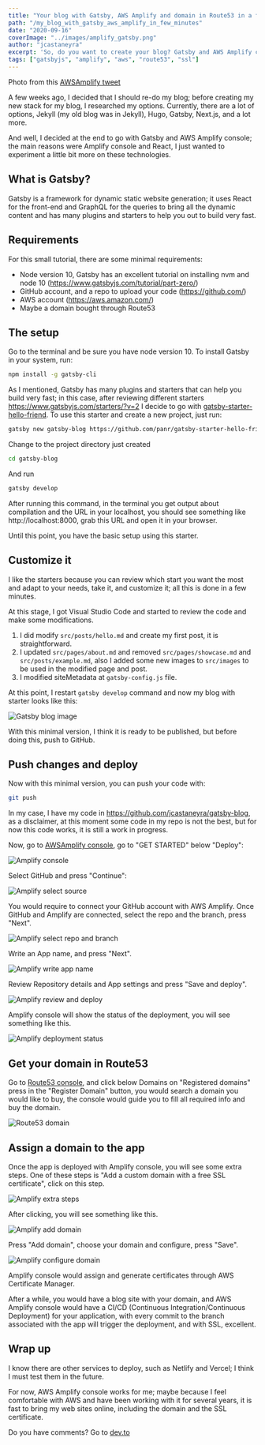 ```yaml
---
title: "Your blog with Gatsby, AWS Amplify and domain in Route53 in a few minutes."
path: "/my_blog_with_gatsby_aws_amplify_in_few_minutes"
date: "2020-09-16"
coverImage: "../images/amplify_gatsby.png"
author: "jcastaneyra"
excerpt: 'So, do you want to create your blog? Gatsby and AWS Amplify could help, and as a plus, you can buy your domain in Route53 ...'
tags: ["gatsbyjs", "amplify", "aws", "route53", "ssl"]
---
```


Photo from this [AWSAmplify tweet](https://twitter.com/AWSAmplify/status/1101868014805413888)

A few weeks ago, I decided that I should re-do my blog; before creating my new stack for my blog, I researched my options. Currently, there are a lot of options, Jekyll (my old blog was in Jekyll), Hugo, Gatsby, Next.js, and a lot more.

And well, I decided at the end to go with Gatsby and AWS Amplify console; the main reasons were Amplify console and React, I just wanted to experiment a little bit more on these technologies.

## What is Gatsby?

Gatsby is a framework for dynamic static website generation; it uses React for the front-end and GraphQL for the queries to bring all the dynamic content and has many plugins and starters to help you out to build very fast.

## Requirements

For this small tutorial, there are some minimal requirements:

- Node version 10, Gatsby has an excellent tutorial on installing nvm and node 10 (https://www.gatsbyjs.com/tutorial/part-zero/)
- GitHub account, and a repo to upload your code (https://github.com/)
- AWS account (https://aws.amazon.com/)
- Maybe a domain bought through Route53

## The setup

Go to the terminal and be sure you have node version 10. To install Gatsby in your system, run:


```bash
npm install -g gatsby-cli
```

As I mentioned, Gatsby has many plugins and starters that can help you build very fast; in this case, after reviewing different starters https://www.gatsbyjs.com/starters/?v=2 I decide to go with [gatsby-starter-hello-friend](https://www.gatsbyjs.com/starters/panr/gatsby-starter-hello-friend/). To use this starter and create a new project, just run:


```bash
gatsby new gatsby-blog https://github.com/panr/gatsby-starter-hello-friend
```

Change to the project directory just created

```bash
cd gatsby-blog
```

And run

```bash
gatsby develop
```

After running this command, in the terminal you get output about compilation and the URL in your localhost, you should see something like http://localhost:8000, grab this URL and open it in your browser.


Until this point, you have the basic setup using this starter.


## Customize it

I like the starters because you can review which start you want the most and adapt to your needs, take it, and customize it; all this is done in a few minutes.


At this stage, I got Visual Studio Code and started to review the code and make some modifications.


1. I did modify `src/posts/hello.md` and create my first post, it is straightforward.
2. I updated `src/pages/about.md` and removed `src/pages/showcase.md` and `src/posts/example.md`, also I added some new images to `src/images` to be used in the modified page and post.
3. I modified siteMetadata at `gatsby-config.js` file.


At this point, I restart `gatsby develop` command and now my blog with starter looks like this:


![Gatsby blog image](../images/blog_gatsby.jpg)


With this minimal version, I think it is ready to be published, but before doing this, push to GitHub.


## Push changes and deploy

Now with this minimal version, you can push your code with:

```bash
git push
```


In my case, I have my code in https://github.com/jcastaneyra/gatsby-blog, as a disclaimer, at this moment some code in my repo is not the best, but for now this code works, it is still a work in progress.


Now, go to [AWSAmplify console](https://console.aws.amazon.com/amplify), go to "GET STARTED" below "Deploy":

![Amplify console](../images/blog_gatsby_amplify_console.png)

Select GitHub and press "Continue":

![Amplify select source](../images/blog_gatsby_amplify_source.png)

You would require to connect your GitHub account with AWS Amplify. Once GitHub and Amplify are connected, select the repo and the branch, press "Next".

![Amplify select repo and branch](../images/blog_gatsby_amplify_repo_branch.png)

Write an App name, and press "Next".

![Amplify write app name](../images/blog_gatsby_amplify_app_name.png)

Review Repository details and App settings and press "Save and deploy".

![Amplify review and deploy](../images/blog_gatsby_amplify_review.png)

Amplify console will show the status of the deployment, you will see something like this.

![Amplify deployment status](../images/blog_gatsby_amplify_deployment.png)


## Get your domain in Route53

Go to [Route53 console](https://console.aws.amazon.com/route53/), and click below Domains on "Registered domains" press in the "Register Domain" button, you would search a domain you would like to buy, the console would guide you to fill all required info and buy the domain.

![Route53 domain](../images/blog_gatsby_route53_buy_domain.png)

## Assign a domain to the app

Once the app is deployed with Amplify console, you will see some extra steps. One of these steps is "Add a custom domain with a free SSL certificate", click on this step.

![Amplify extra steps](../images/blog_gatsby_extra_steps.png)

After clicking, you will see something like this.

![Amplify add domain](../images/blog_gatsby_add_domain.png)

Press "Add domain", choose your domain and configure, press "Save".

![Amplify configure domain](../images/blog_gatsby_configure_domain.png)

Amplify console would assign and generate certificates through AWS Certificate Manager.

After a while, you would have a blog site with your domain, and AWS Amplify console would have a CI/CD (Continuous Integration/Continuous Deployment) for your application, with every commit to the branch associated with the app will trigger the deployment, and with SSL, excellent.

## Wrap up

I know there are other services to deploy, such as Netlify and Vercel; I think I must test them in the future.

For now, AWS Amplify console works for me; maybe because I feel comfortable with AWS and have been working with it for several years, it is fast to bring my web sites online, including the domain and the SSL certificate.

Do you have comments? Go to [dev.to](https://dev.to/jcastaneyra/your-blog-with-gatsby-aws-amplify-and-a-domain-in-route53-in-a-few-minutes-21dg)